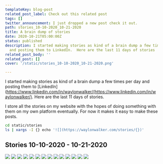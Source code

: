 ```yaml
---
templateKey: blog-post
related_post_label: Check out this related post
tags: []
twitter_announcement: I just dropped a new post check it out.
path: stories_10-10-2020_10-21-2020
title: A brain dump of stories
date: 2020-10-21T05:00:00Z
status: published
description: I started making stories as kind of a brain dump a few times per day
  and posting them to LinkedIn.  Here are the last 11 days of stories
related_post_body: ''
related_post: []
cover: '/static/stories_10-10-2020_10-21-2020.png'

---
```

I started making stories as kind of a brain dump a few times per day and posting them to [LinkedIn](https://www.linkedin.com/in/waylonwalker/(https://www.linkedin.com/in/waylonwalker/).  Here are the last 11 days of stories.


I store all the stories on my website with the hopes of doing something with them on my own platform eventually. For now it makes it easy to make these posts.

``` bash
cd static/stories
ls | xargs -I {} echo '![](https://waylonwalker.com/stories/{})'
```

## Stories 10-10-2020 - 10-21-2020

[![](https://waylonwalker.com/stories/TIL-kedro-sorts-nodes.png)](https://waylonwalker.com/stories/TIL-kedro-sorts-nodes.png)
[![](https://waylonwalker.com/stories/disable-base-pip.png)](https://waylonwalker.com/stories/disable-base-pip.png)
[![](https://waylonwalker.com/stories/discovered-social-cards.png)](https://waylonwalker.com/stories/discovered-social-cards.png)
[![](https://waylonwalker.com/stories/find-kedro-de1-contributor.png)](https://waylonwalker.com/stories/find-kedro-de1-contributor.png)
[![](https://waylonwalker.com/stories/hacktoberfest-2020-kedro-538-tests-pass.png)](https://waylonwalker.com/stories/hacktoberfest-2020-kedro-538-tests-pass.png)
[![](https://waylonwalker.com/stories/itertools.product-cars-regions.png)](https://waylonwalker.com/stories/itertools.product-cars-regions.png)
[![](https://waylonwalker.com/stories/kedro-run-only-missing.png)](https://waylonwalker.com/stories/kedro-run-only-missing.png)
[![](https://waylonwalker.com/stories/new-post-designing-kedro-router.png)](https://waylonwalker.com/stories/new-post-designing-kedro-router.png)
[![](https://waylonwalker.com/stories/power-is-nothing-without-control.png)](https://waylonwalker.com/stories/power-is-nothing-without-control.png)
[![](https://waylonwalker.com/stories/progress-over-perfection-comment.png)](https://waylonwalker.com/stories/progress-over-perfection-comment.png)
[![](https://waylonwalker.com/stories/quick-tdb.png)](https://waylonwalker.com/stories/quick-tdb.png)
[![](https://waylonwalker.com/stories/running-ci-for-hacktoberfest-kedro.png)](https://waylonwalker.com/stories/running-ci-for-hacktoberfest-kedro.png)
[![](https://waylonwalker.com/stories/three-ds-openings.png)](https://waylonwalker.com/stories/three-ds-openings.png)
[![](https://waylonwalker.com/stories/use-venv.png)](https://waylonwalker.com/stories/use-venv.png)
